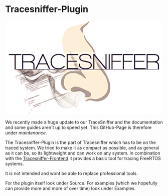 # Tracesniffer-Plugin

![Tracesniffer-logo](Logo/TraceSnifferLogo_small.png)

We recently made a huge update to our TraceSniffer and the documentation and some guides aren't up to speed yet. This GitHub-Page is therefore under *maintenance*. 


The Tracesniffer-Plugin is the part of Tracesniffer which has to be on the traced system. We tried to make it as compact as possible, and as general as it can be, so its lightweight and can work on any system.
In combination with the [Tracesniffer-Frontend](https://github.com/Penlane/Tracesniffer-GUI) it provides a basic tool for tracing FreeRTOS systems. 

It is not intended and wont be able to replace professional tools.

For the plugin itself look under Source.
For examples (which we hopefully can provide more and more of over time) look under Examples.

